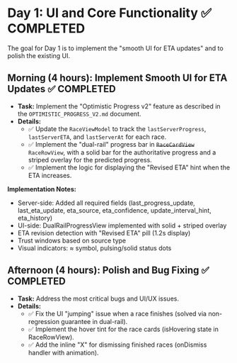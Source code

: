# Day 1: UI and Core Functionality ✅ COMPLETED

The goal for Day 1 is to implement the "smooth UI for ETA updates" and to polish the existing UI.

## Morning (4 hours): Implement Smooth UI for ETA Updates ✅ COMPLETED

*   **Task:** Implement the "Optimistic Progress v2" feature as described in the `OPTIMISTIC_PROGRESS_V2.md` document.
*   **Details:**
    *   ✅ Update the `RaceViewModel` to track the `lastServerProgress`, `lastServerETA`, and `lastServerAt` for each race.
    *   ✅ Implement the "dual-rail" progress bar in ~~`RaceCardView`~~ `RaceRowView`, with a solid bar for the authoritative progress and a striped overlay for the predicted progress.
    *   ✅ Implement the logic for displaying the "Revised ETA" hint when the ETA increases.

**Implementation Notes:**
- Server-side: Added all required fields (last_progress_update, last_eta_update, eta_source, eta_confidence, update_interval_hint, eta_history)
- UI-side: DualRailProgressView implemented with solid + striped overlay
- ETA revision detection with "Revised ETA" pill (1.2s display)
- Trust windows based on source type
- Visual indicators: ≈ symbol, pulsing/solid status dots

## Afternoon (4 hours): Polish and Bug Fixing ✅ COMPLETED

*   **Task:** Address the most critical bugs and UI/UX issues.
*   **Details:**
    *   ✅ Fix the UI "jumping" issue when a race finishes (solved via non-regression guarantee in dual-rail).
    *   ✅ Implement the hover tint for the race cards (isHovering state in RaceRowView).
    *   ✅ Add the inline "X" for dismissing finished races (onDismiss handler with animation).

